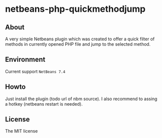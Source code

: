 netbeans-php-quickmethodjump
============================
## About
A very simple Netbeans plugin which was created to offer a quick filter of
methods in currently opened PHP file and jump to the selected method.

## Environment
Current support `NetBeans 7.4`

## Howto
Just install the plugin (todo url of nbm source).
I also recommend to assing a hotkey (netbeans restart is needed).

## License
The MIT license
